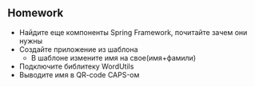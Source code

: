 ## Homework

- Найдите еще компоненты Spring Framework, почитайте зачем они нужны
- Создайте приложение из шаблона
    - В шаблоне измените имя на свое(имя+фамили)
- Подключите библитеку WordUtils
- Выводите имя в QR-code CAPS-ом 
